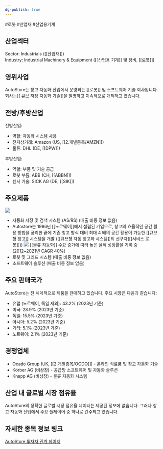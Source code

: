 ```yaml
---
dg-publish: true
---
```

#로봇 #산업재 #산업용기계 


## 산업섹터

Sector: Industrials ([[산업재]])  
Industry: Industrial Machinery & Equipment ([[산업용 기계]] 및 장비, [[로봇]])

## 영위사업

AutoStore는 창고 자동화 산업에서 운영되는 [[로봇]] 및 소프트웨어 기술 회사입니다. 회사는[[ 큐브 저장 자동화 기술]]을 발명하고 지속적으로 개척하고 있습니다.

## 전방/후방산업

전방산업:

- 역할: 자동화 시스템 사용
- 전자상거래: Amazon (US, [[2.개별종목/AMZN]])
- 물류: DHL (DE, [[DPW]])

후방산업:

- 역할: 부품 및 기술 공급
- 로봇 부품: ABB (CH, [[ABBN]])
- 센서 기술: SICK AG (DE, [[SIK]])

## 주요제품

![](Pasted%20image%2020230629150014.png)
- 자동화 저장 및 검색 시스템 (AS/RS) (매출 비중 정보 없음)
- Autostore는 1996년 [[노르웨이]]에서 설립된 기업으로, 창고의 효율적인 공간 활용 방법을 궁리한 끝에 기존 창고 방식 대비 최대 4 배의 공간 활용이 가능한 [[큐브형 창고]] 시스템을 개발 ([[큐브형 자동 창고화 시스템]]의 선구자([[서비스 로봇]]))
  ![](Pasted%20image%2020230629150001.png) [[물류 자동화]] 수요 증가에 따라 높은 실적 성장률을 기록 중(2012~2021년 CAGR 40%)
- 로봇 및 그리드 시스템 (매출 비중 정보 없음)
- 소프트웨어 솔루션 (매출 비중 정보 없음)

## 주요 판매국가

AutoStore는 전 세계적으로 제품을 판매하고 있습니다. 주요 시장은 다음과 같습니다:

- 유럽 (노르웨이, 독일 제외): 43.2% (2023년 기준)
- 미국: 28.9% (2023년 기준)
- 독일: 15.5% (2023년 기준)
- 아시아: 5.2% (2023년 기준)
- 기타: 5.1% (2023년 기준)
- 노르웨이: 2.1% (2023년 기준)

## 경쟁업체

- Ocado Group (UK, [[2.개별종목/OCDO]]) - 온라인 식료품 및 창고 자동화 기술
- Körber AG (비상장) - 공급망 소프트웨어 및 자동화 솔루션
- Knapp AG (비상장) - 물류 자동화 시스템

## 산업 내 글로벌 시장 점유율

AutoStore의 정확한 글로벌 시장 점유율 데이터는 제공된 정보에 없습니다. 그러나 창고 자동화 산업에서 주요 플레이어 중 하나로 간주되고 있습니다.

## 자세한 종목 정보 링크

[AutoStore 투자자 관계 페이지](https://www.autostoresystem.com/investors)